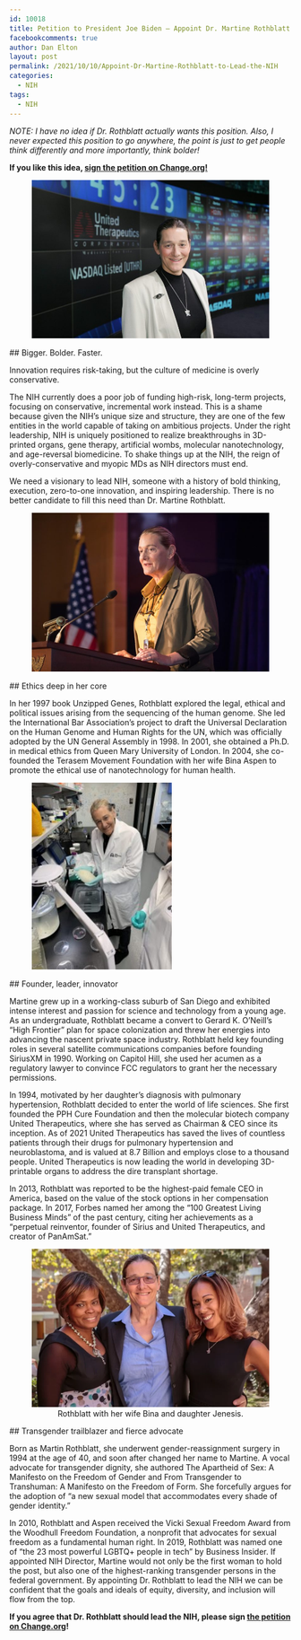 ```yaml
---
id: 10018
title: Petition to President Joe Biden – Appoint Dr. Martine Rothblatt to Lead the NIH!
facebookcomments: true
author: Dan Elton
layout: post
permalink: /2021/10/10/Appoint-Dr-Martine-Rothblatt-to-Lead-the-NIH
categories:
  - NIH
tags:
  - NIH
---
```


*NOTE: I have no idea if Dr. Rothblatt actually wants this position. Also, I never expected this position to go anywhere, the point is just to get people think differently and more importantly, think bolder!*

**If you like this idea, [sign the petition on Change.org!](https://chng.it/XMMwQjhp)**

<figure> <img  src="/assets/pictures/Martine_Rothblatt/Martine_Rothblatt_2006June-marnasdaqsmiling-scaled-1-768x512.jpeg" alt="" width="493" /></figure>
## Bigger. Bolder. Faster.

Innovation requires risk-taking, but the culture of medicine is overly conservative.

The NIH currently does a poor job of funding high-risk, long-term projects, focusing on conservative, incremental work instead. This is a shame because given the NIH’s unique size and structure, they are one of the few entities in the world capable of taking on ambitious projects. Under the right leadership, NIH is uniquely positioned to realize breakthroughs in 3D-printed organs, gene therapy, artificial wombs, molecular nanotechnology, and age-reversal biomedicine. To shake things up at the NIH, the reign of overly-conservative and myopic MDs as NIH directors must end.

We need a visionary to lead NIH, someone with a history of bold thinking, execution, zero-to-one innovation, and inspiring leadership. There is no better candidate to fill this need than Dr. Martine Rothblatt.

<figure> <img  src="/assets/pictures/Martine_Rothblatt/Martine_Rothblatt_best-768x512.jpeg" alt="" width="493"   /></figure>
## Ethics deep in her core

In her 1997 book Unzipped Genes, Rothblatt explored the legal, ethical and political issues arising from the sequencing of the human genome. She led the International Bar Association’s project to draft the Universal Declaration on the Human Genome and Human Rights for the UN, which was officially adopted by the UN General Assembly in 1998. In 2001, she obtained a Ph.D. in medical ethics from Queen Mary University of London. In 2004, she co-founded the Terasem Movement Foundation with her wife Bina Aspen to promote the ethical use of nanotechnology for human health.

<figure> <img  src="/assets/pictures/Martine_Rothblatt/Martine_Rothblatt_manufactured-lung-scaffold-scaled-1-225x300.jpeg" alt="" width="250"   /></figure>
## Founder, leader, innovator

Martine grew up in a working-class suburb of San Diego and exhibited intense interest and passion for science and technology from a young age. As an undergraduate, Rothblatt became a convert to Gerard K. O’Neill’s “High Frontier” plan for space colonization and threw her energies into advancing the nascent private space industry. Rothblatt held key founding roles in several satellite communications companies before founding SiriusXM in 1990. Working on Capitol Hill, she used her acumen as a regulatory lawyer to convince FCC regulators to grant her the necessary permissions.

In 1994, motivated by her daughter’s diagnosis with pulmonary hypertension, Rothblatt decided to enter the world of life sciences. She first founded the PPH Cure Foundation and then the molecular biotech company United Therapeutics, where she has served as Chairman & CEO since its inception. As of 2021 United Therapeutics has saved the lives of countless patients through their drugs for pulmonary hypertension and neuroblastoma, and is valued at 8.7 Billion and employs close to a thousand people. United Therapeutics is now leading the world in developing 3D-printable organs to address the dire transplant shortage.

In 2013, Rothblatt was reported to be the highest-paid female CEO in America, based on the value of the stock options in her compensation package. In 2017, Forbes named her among the “100 Greatest Living Business Minds” of the past century, citing her achievements as a “perpetual reinventor, founder of Sirius and United Therapeutics, and creator of PanAmSat.”

<figure><center><img  src="/assets/pictures/Martine_Rothblatt/Martine_Rothblatt_fam-768x511.webp" alt="" width="493"  /><figcaption>Rothblatt with her wife Bina and daughter Jenesis.</figcaption></center></figure>
## Transgender trailblazer and fierce advocate

Born as Martin Rothblatt, she underwent gender-reassignment surgery in 1994 at the age of 40, and soon after changed her name to Martine. A vocal advocate for transgender dignity, she authored The Apartheid of Sex: A Manifesto on the Freedom of Gender and From Transgender to Transhuman: A Manifesto on the Freedom of Form. She forcefully argues for the adoption of “a new sexual model that accommodates every shade of gender identity.”

In 2010, Rothblatt and Aspen received the Vicki Sexual Freedom Award from the Woodhull Freedom Foundation, a nonprofit that advocates for sexual freedom as a fundamental human right. In 2019, Rothblatt was named one of “the 23 most powerful LGBTQ+ people in tech” by Business Insider. If appointed NIH Director, Martine would not only be the first woman to hold the post, but also one of the highest-ranking transgender persons in the federal government. By appointing Dr. Rothblatt to lead the NIH we can be confident that the goals and ideals of equity, diversity, and inclusion will flow from the top.

**If you agree that Dr. Rothblatt should lead the NIH, please sign [the petition on Change.org](https://chng.it/XMMwQjhp)!**
